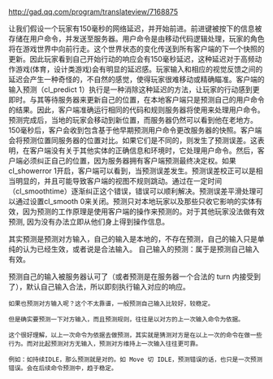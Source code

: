 http://gad.qq.com/program/translateview/7168875


让我们假设一个玩家有150毫秒的网络延迟，并开始前进。前进键被按下的信息被存储在用户命令，并发送至服务器。用户命令是由移动代码逻辑处理，玩家的角色将在游戏世界中向前行走。这个世界状态的变化传送到所有客户端的下一个快照的更新。因此玩家看到自己开始行动的响应会有150毫秒延迟，这种延迟对于高频动作游戏(体育，设计类游戏)会有明显的延迟感。玩家输入和相应的视觉反馈之间的延迟会产生一种奇怪的，不自然的感觉，使得玩家很难移动或精确瞄准。客户端的输入预测（cl_predict 1）执行是一种消除这种延迟的方法，让玩家的行动感到更即时。与其等待服务器来更新自己的位置，在本地客户端只是预测自己的用户命令的结果。因此，客户端准确运行相同的代码和规则服务器将使用来处理用户命令。预测完成后，当地的玩家会移动到新位置，而服务器仍然可以看到他在老地方。150毫秒后，客户会收到包含基于他早期预测用户命令更改服务器的快照。客户端会将预测位置同服务器的位置对比。如果它们是不同的，则发生了预测误差。这表明，在客户端没有关于其他实体的正确信息和环境时，它处理用户命令。然后，客户端必须纠正自己的位置，因为服务器拥有客户端预测最终决定权。如果cl_showerror 1开启，客户端可以看到，当预测误差发生。预测误差校正可以是相当明显的，并且可能导致客户端的视图不规则跳动。通过在一定时间（cl_smoothtime）逐渐纠正这个错误，错误可以顺利解决。预测误差平滑处理可以通过设置cl_smooth 0来关闭。预测只对本地玩家以及那些只收它影响的实体有效，因为预测的工作原理是使用客户端的操作来预测的。对于其他玩家没法做有效预测, 因为没有办法立即从他们身上得到操作信息。



其实预测是预测对方输入，自己的输入是本地的，不存在预测，自己的输入只是单纯的认为已经生效，或者说是合法输入。 自己输入的预测：属于是预测自己输入有效。



预测自己的输入被服务器认可了（或者预测是在服务器一个合法的 turn 内接受到了），默认自己输入合法，所以即刻执行输入对应的响应。

    如果也预测对方输入呢？这个不太靠谱，一般预测自己输入比较好，较稳定。

    但是确实要预测一下对方输入，而且预测规则，往往是以对方的上一次输入命令为依据。

    这个很好理解，以上一次命令为依据去做预测，其实就是猜测对方是在以上一次的命令在做一些行为。而对比起预测对方无输入，预测对方维持上一次输入往往更可靠。

    例如：如持续IDLE，那么预测就是对的。如 Move 切 IDLE，预测错误的话，也只是一次预测错误。会在后续命令预测中，趋于稳定。

